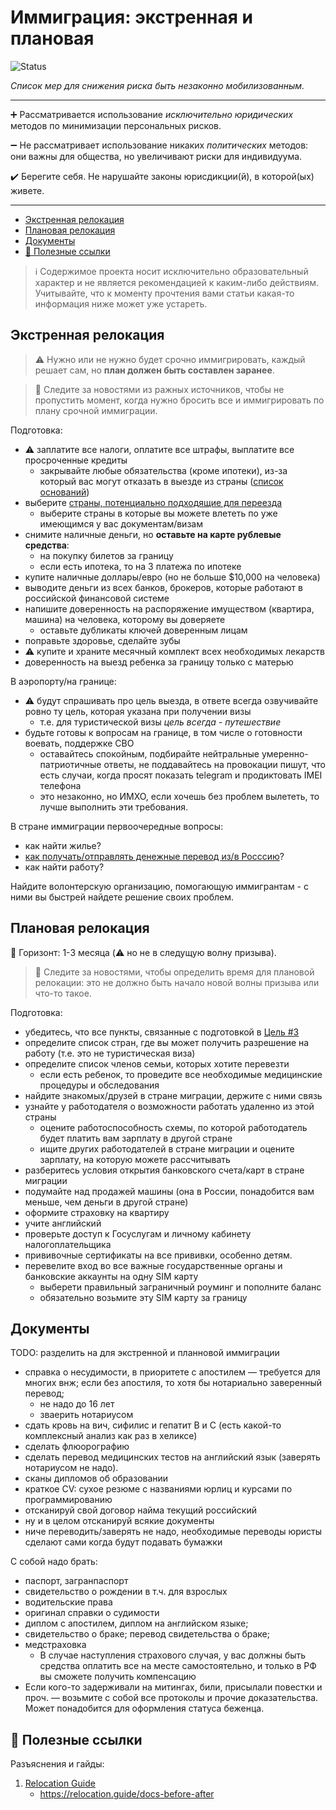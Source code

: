 # Иммиграция: экстренная и плановая

![Status](https://img.shields.io/badge/status-in_active_development-green.svg)

*Список мер для снижения риска быть незаконно мобилизованным.* 

---

:heavy_plus_sign: Рассматривается использование *исключительно юридических* методов по минимизации персональных рисков.

:heavy_minus_sign: Не рассматривает использование никаких *политических* методов: они важны для общества, но увеличивают риски для индивидуума.

:heavy_check_mark: Берегите себя. Не нарушайте законы юрисдикции(й), в которой(ых) живете. 

---

- [Экстренная релокация](#экстренная-релокация)
- [Плановая релокация](#плановая-релокация)
- [Документы](#документы)
- [:link: Полезные ссылки](#link-полезные-ссылки)

> :information_source: Содержимое проекта носит исключительно образовательный характер и не является рекомендацией к каким-либо действиям. Учитывайте, что к моменту прочтения вами статьи какая-то информация ниже может уже устареть.

## Экстренная релокация

> :warning: Нужно или не нужно будет срочно иммигрировать, каждый решает сам, но **план должен быть составлен заранее**.

> :newspaper: Cледите за новостями из ражных источников, чтобы не пропустить момент, когда нужно бросить все и иммигрировать по плану срочной иммиграции.


Подготовка:

- :warning: заплатите все налоги, оплатите все штрафы, выплатите все просроченные кредиты
  - закрывайте любые обязательства (кроме ипотеки), из-за который вас могут отказать в выезде из страны ([список оснований](http://www.consultant.ru/edu/student/consultation/ogranichen_vyezd_za_granitsu/))
- выберите [страны, потенциально подходящие для переезда](https://docs.google.com/spreadsheets/d/1n5j2qmMmcthFdohhBI46hr4OgmuQ-6To-2KT98DWd2E/edit#gid=0)
  - выберите страны в которые вы можете влететь по уже имеющимся у вас документам/визам
- снимите наличные деньги, но **оставьте на карте рублевые средства**:
  - на покупку билетов за границу
  - если есть ипотека, то на 3 платежа по ипотеке
- купите наличные доллары/евро (но не больше $10,000 на человека)
- выводите деньги из всех банков, брокеров, которые работают в российской финансовой системе
- напишите доверенность на распоряжение имуществом (квартира, машина) на человека, которому вы доверяете
  - оставьте дубликаты ключей доверенным лицам
- поправьте здоровье, сделайте зубы
- :warning: купите и храните месячный комплект всех необходимых лекарств
- доверенность на выезд ребенка за границу только с матерью

В аэропорту/на границе:

- :warning: будут спрашивать про цель выезда, в ответе всегда озвучивайте ровно ту цель, которая указана при получении визы 
  - т.е. для туристической визы *цель всегда - путешествие*
- будьте готовы к вопросам на границе, в том числе о готовности воевать, поддержке СВО
  - оставайтесь спокойным, подбирайте нейтральные умеренно-патриотичные ответы, не поддавайтесь на провокации
  пишут, что есть случаи, когда просят показать telegram и продиктовать IMEI телефона
  - это незаконно, но ИМХО, если хочешь без проблем вылететь, то лучше выполнить эти требования.

В стране иммиграции первоочередные вопросы:

- как найти жилье?
- [как получать/отправлять денежные перевод из/в Росссию](https://vc.ru/finance/513222-vse-sposoby-legalnogo-vyvoda-deneg-iz-rossii-detalnyy-razbor-so-ssylkami)?
- как найти работу?

Найдите волонтерскую организацию, помогающую иммигрантам - с ними вы быстрей найдете решение своих проблем.

## Плановая релокация

:date: Горизонт: 1-3 месяца (:warning: но не в следущую волну призыва). 

> :newspaper: Cледите за новостями, чтобы определить время для плановой релокации: это не должно быть начало новой волны призыва или что-то такое.

Подготовка:

- убедитесь, что все пункты, связанные с подготовкой в [Цель #3](#цель-3-плановая-иммиграция)
- определите список стран, где вы может получить разрешение на работу (т.е. это не туристическая виза)
- определите список членов семьи, которых хотите перевезти
  - если есть ребенок, то проведите все необходимые медицинские процедуры и обследования 
- найдите знакомых/друзей в стране миграции, держите с ними связь
- узнайте у работодателя о возможности работать удаленно из этой страны
  - оцените работоспособность схемы, по которой работодатель будет платить вам зарплату в другой стране
  - ищите других работодателей в стране миграции и оцените зарплату, на которую можете рассчитывать
- разберитесь условия открытия банковского счета/карт в стране миграции
- подумайте над продажей машины (она в России, понадобится вам меньше, чем деньги в другой стране)
- оформите страховку на квартиру
- учите английский
- проверьте доступ к Госуслугам и личному кабинету налогоплательщика
- прививочные сертификаты на все прививки, особенно детям.
- перевелите вход во все важные государственные органы и банковские аккаунты на одну SIM карту
  - выберети правильный заграничный роуминг и пополните баланс
  - обязательно возьмите эту SIM карту за границу

## Документы 

TODO: разделить на для экстренной и планновой иммиграции

- справка о несудимости, в приоритете с апостилем — требуется для многих внж; если без апостиля, то хотя бы нотариально заверенный перевод;
  - не надо до 16 лет
  - зваерить нотариусом
- сдать кровь на вич, сифилис и гепатит B и C (есть какой-то комплексный анализ как раз в хеликсе)
- сделать флюорографию
- сделать перевод медицинских тестов на английский язык (заверять нотариусом не надо).
- сканы дипломов об образовании
- краткое CV: сухое резюме с названиями юрлиц и курсами по программированию
- отсканируй свой договор найма текущий российский
- ну и в целом отсканируй всякие документы
- ниче переводить/заверять не надо, необходимые переводы юристы сделают сами когда будут подавать бумажки

C собой надо брать:

- паспорт, загранпаспорт
- свидетельство о рождении в т.ч. для взрослых
- водительские права
- оригинал справки о судимости
- диплом с апостилем, диплом на английском языке;
- свидетельство о браке; перевод свидетельства о браке;
- медстраховка
  - В случае наступления страхового случая, у вас должны быть средства оплатить все на месте самостоятельно, и только в РФ вы сможете получить компенсацию
- Если кого-то задерживали на митингах, били, присылали повестки и проч. — возьмите с собой все протоколы и прочие доказательства. Может понадобится для оформления статуса беженца.

## :link: Полезные ссылки

Разъяснения и гайды:

1. [Relocation Guide](https://relocation.guide/)
   - https://relocation.guide/docs-before-after
